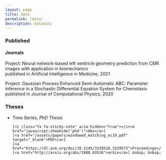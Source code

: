 ```yaml
---
layout: page
title: data
permalink: /data/
description: datadata
---
```


<script type="text/javascript">
 function showhide(id) {
    var e = document.getElementById(id);
    e.style.display = (e.style.display == 'block') ? 'none' : 'block';
 }
</script>

### Published

#### Journals 

Project: Neural network-based left ventricle geometry prediction from CMR images with application in biomechanics  
published in Artificial Intelligence in Medicine, 2021

Project: Gaussian Process Enhanced Semi-Automatic ABC: Parameter Inference in a Stochastic Differential Equation System for Chemotaxis  
published in Journal of Computational Physics, 2020


### Theses
* Time Series, _PhD Thesis_
	
	 
	  [<i class="fa fa-sticky-note" aria-hidden="true"></i><a href="javascript:showhide('phd')">Abs</a>]
	  [<a href="/assets/papers/windowed_matching_ec19.pdf" target="_blank">PDF</a>]
	  [<a href="https://dl.acm.org/doi/10.1145/3328526.3329573">Proceedings</a>]
	  [<a href="http://arxiv.org/abs/1808.03526">arXiv</a>] &nbsp; &nbsp;
  
	<div id="phd" style="display:none;">
	<p>  <div style="font-size:0.85em; text-align: justify;">  This thesis investigates Bayesian inference over time series models with the emphasis put on applications in economics and finance. We adopt simulation-based techniques which are necessary in any nontrival problem in this setting. The main motivation behind the presented research is to increase the effciency and accuracy of these computationally intensive methods in several different contexts. One of the main topics addressed is efficient and precise risk estimation, or rare event analysis. Another problem studied in this thesis is the efficiency of various sampling algorithms, in particular importance sampling (IS) and Markov chain Monte Carlo (MCMC) algorithms. Finally, we address the issue of  forecasting, from a single model as well as from a combination of models. </div> </p>
	</div>
	
